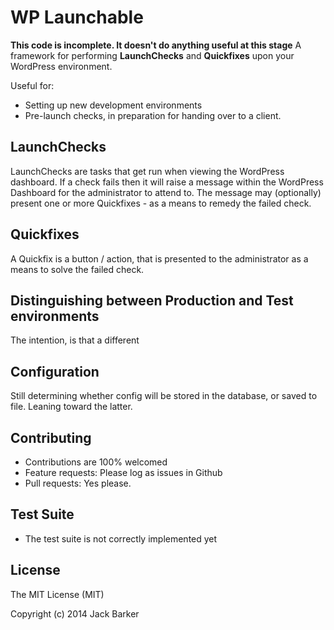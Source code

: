# WP Launchable
**This code is incomplete. It doesn't do anything useful at this stage**
A framework for performing **LaunchChecks** and **Quickfixes** upon your WordPress environment.

Useful for:
- Setting up new development environments
- Pre-launch checks, in preparation for handing over to a client.

## LaunchChecks
LaunchChecks are tasks that get run when viewing the WordPress dashboard.
If a check fails then it will raise a message within the WordPress Dashboard for the administrator to attend to.
The message may (optionally) present one or more Quickfixes - as a means to remedy the failed check.

## Quickfixes
A Quickfix is a button / action, that is presented to the administrator as a means to solve the failed check.

## Distinguishing between Production and Test environments
The intention, is that a different

## Configuration
Still determining whether config will be stored in the database, or saved to file.
Leaning toward the latter.

## Contributing
- Contributions are 100% welcomed
- Feature requests: Please log as issues in Github
- Pull requests: Yes please.

## Test Suite
- The test suite is not correctly implemented yet

## License

The MIT License (MIT)

Copyright (c) 2014 Jack Barker

